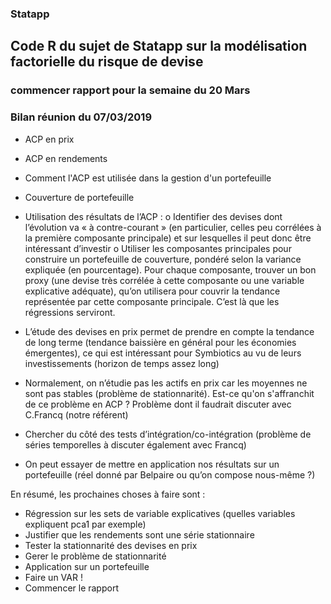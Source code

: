 ### Statapp
## Code R du sujet de Statapp sur la modélisation factorielle du risque de devise 

### commencer rapport pour la semaine du 20 Mars 

### Bilan réunion du 07/03/2019

- ACP en prix
- ACP en rendements 
- Comment l'ACP est utilisée dans la gestion d'un portefeuille 
- Couverture de portefeuille

-	Utilisation des résultats de l’ACP :
o	Identifier des devises dont l’évolution va « à contre-courant » (en particulier, celles peu corrélées à la première composante principale) et sur lesquelles il peut donc être intéressant d’investir
o	Utiliser les composantes principales pour construire un portefeuille de couverture, pondéré selon la variance expliquée (en pourcentage). Pour chaque composante, trouver un bon proxy (une devise très corrélée à cette composante ou une variable explicative adéquate), qu’on utilisera pour couvrir la tendance représentée par cette composante principale. C’est là que les régressions serviront.
-	L’étude des devises en prix permet de prendre en compte la tendance de long terme (tendance baissière en général pour les économies émergentes), ce qui est intéressant pour Symbiotics au vu de leurs investissements (horizon de temps assez long)
-	Normalement, on n’étudie pas les actifs en prix car les moyennes ne sont pas stables (problème de stationnarité). Est-ce qu'on s'affranchit de ce problème en ACP ? Problème dont il faudrait discuter avec C.Francq (notre référent)
-	Chercher du côté des tests d’intégration/co-intégration (problème de séries temporelles à discuter également avec Francq)
-	On peut essayer de mettre en application nos résultats sur un portefeuille (réel donné par Belpaire ou qu’on compose nous-même ?)

En résumé, les prochaines choses à faire sont :


-	Régression sur les sets de variable explicatives (quelles variables expliquent pca1 par exemple)
- Justifier que les rendements sont une série stationnaire
- Tester la stationnarité des devises en prix 
- Gerer le problème de stationnarité 
-	Application sur un portefeuille
- Faire un VAR !
- Commencer le rapport

